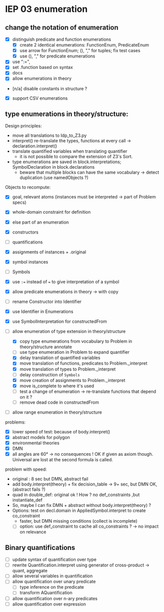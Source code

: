 # IEP 03 enumeration
## change the notation of enumeration
- [x] distinguish predicate and function enumerations
    - [x] create 2 identical enumerations: FunctionEnum, PredicateEnum
    - [x] use arrow for FunctionEnum; (), "," for tuples; fix test cases
    - [x] use (), "," for predicate enumerations
- [x] use ":=",
- [x] set .function based on syntax
- [x] docs
- [x] allow enumerations in theory
- [n/a] disable constants in structure ?
- [x] support CSV enumerations

## type enumerations in theory/structure:

Design principles:
* move all translations to Idp_to_Z3.py
* interpret() re-translate the types, functions at every call → declaration.interpret()
* translate quantified variables when translating quantifier
    * it is not possible to compare the extension of Z3's Sort.
* type enumerations are saved in block.interpretations; SymbolDeclaration in block.declarations
    * beware that multiple blocks can have the same vocabulary → detect duplication (use namedObjects ?)

Objects to recompute:
- [x] goal, relevant atoms (instances must be interpreted → part of Problem specs)
- [x] whole-domain constraint for definition
- [x] else part of an enumeration
- [x] constructors
- [ ] quantifications
- [x] assignments of instances + .original
- [x] symbol instances
- [ ] Symbols

- [x] use `:=` instead of `=` to give interpretation of a symbol
- [x] allow predicate enumerations in theory → with copy
- [ ] rename Constructor into Identifier
- [x] use Identifier in Enumerations
- [x] use SymbolInterpretation for constructedFrom
- [ ] allow enumeration of type extension in theory/structure
    - [x] copy type enumerations from vocabulary to Problem in theory/structure annotate
    - [ ] use type enumeration in Problem to expand quantifier
    - [x] delay translation of quantified variables
    - [x] move translation of functions, predicates to Problem._interpret
    - [x] move translation of types to Problem._interpret
    - [ ] delay construction of `Symbols`
    - [x] move creation of assignments to Problem._interpret
    - [x] move is_complete to where it's used
    - [ ] test a change of enumeration → re-translate functions that depend on it ?
    - [ ] remove dead code in constructedFrom
- [ ] allow range enumeration in theory/structure

problems:
- [x] lower speed of test: because of body.interpret() 
- [x]  abstract models for polygon
- [x]   environmental theories
- [x]   DMN
- [x]   all angles are 60° → no consequences !  OK if given as axiom though.  Universal are lost at the second formula is called. 

problem with speed:
* original : 8 sec but DMN, abstract fail
* add body.interpret(theory) + fix decision_table → 9+ sec, but DMN OK, (abstract fails ?)
* quad in double_def: original ok !  How ?  no def_constraints ,but instantiate_def
* So, maybe I can fix DMN + abstract without body.interpret(theory) ?
* Options: test on decl.domain in AppliedSymbol.interpret to create co_constraint
    * faster, but DMN missing conditions (collect is incomplete)
    - [ ] option: use def_constraint to cache all co_constraints ?  -> no impact on relevance

## Binary quantifications
- [ ] update syntax of quantification over type
- [ ] rewrite Quantification.interpret using generator of cross-product → quant, aggregate
- [ ] allow several variables in quantification
- [ ] allow quantification over unary predicate
    - [ ] type inference on the predicate
    - [ ] transform AQuantification
- [ ] allow quantification over n-ary predicates
- [ ] allow quantification over expression

